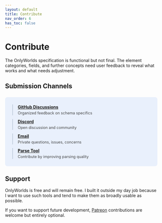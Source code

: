 ```yaml
---
layout: default
title: Contribute
nav_order: 6
has_toc: false
---
```


# Contribute

The OnlyWorlds specification is functional but not final. The element categories, fields, and further concepts need user feedback to reveal what works and what needs adjustment.

## Submission Channels

<div style="background: rgba(59, 130, 246, 0.1); border-radius: 8px; padding: 24px; margin: 24px 0;">
  <div style="display: grid; gap: 12px;">
    <div style="border-left: 2px solid rgba(148, 163, 184, 0.5); padding-left: 16px;">
      <strong><a href="https://github.com/OnlyWorlds/OnlyWorlds/discussions/categories/schema" style="color: inherit;">GitHub Discussions</a></strong>
      <div style="margin-top: 4px; font-size: 0.9em; opacity: 0.8;">Organized feedback on schema specifics</div>
    </div>
    <div style="border-left: 2px solid rgba(148, 163, 184, 0.5); padding-left: 16px;">
      <strong><a href="https://discord.gg/twCjqvVBwb" style="color: inherit;">Discord</a></strong>
      <div style="margin-top: 4px; font-size: 0.9em; opacity: 0.8;">Open discussion and community</div>
    </div>
    <div style="border-left: 2px solid rgba(148, 163, 184, 0.5); padding-left: 16px;">
      <strong><a href="mailto:info@onlyworlds.com" style="color: inherit;">Email</a></strong>
      <div style="margin-top: 4px; font-size: 0.9em; opacity: 0.8;">Private questions, issues, concerns</div>
    </div>
    <div style="border-left: 2px solid rgba(148, 163, 184, 0.5); padding-left: 16px;">
      <strong><a href="https://onlyworlds.com/parse_tool" style="color: inherit;">Parse Tool</a></strong>
      <div style="margin-top: 4px; font-size: 0.9em; opacity: 0.8;">Contribute by improving parsing quality</div>
    </div>
  </div>
</div>

## Support

OnlyWorlds is free and will remain free. I built it outside my day job because I want to use such tools and tend to make them as broadly usable as possible.

If you want to support future development, [Patreon](#) contributions are welcome but entirely optional.
